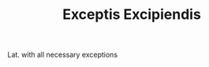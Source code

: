 ---
title: Exceptis Excipiendis
letter: E
permalink: "/definitions/bld-exceptis-excipiendis.html"
body: Lat. with all necessary exceptions
published_at: '2018-07-07'
source: Black's Law Dictionary 2nd Ed (1910)
layout: post
---